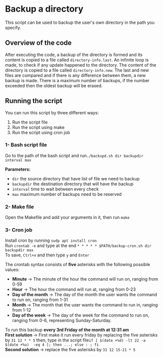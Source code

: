 # Backup a directory
This script can be used to backup the user's own directory in the path you
specify.

## Overview of the code
After executing the code, a backup of the directory is formed and
its content is copied to a file called `directory-info.last`.
An infinite loop is made, to check if any update happened to the
directory. The content of the directory is copied to a file called
`directory-info.new`. The last and new files are compared and if 
there is any difference between them, a new backup is made.
There is a maximum number of backups, if the number exceeded then 
the oldest backup will be erased.

## Running the script
You can run this script by three different ways:
1) Run the script file
2) Run the script using make
3) Run the script using cron job

### 1- Bash script file
Go to the path of the bash script and run`./backupd.sh dir backupdir 
interval max`

**Parameters:**
* `dir` the source directory that have list of file we need to backup <br />
* `backupdir` the destination directory that will have the backup <br />
* `interval` time to wait between every check <br />
* `max` maximum number of backups need to be reserved <br />

### 2- Make file
Open the Makefile and add your arguments in it, then run `make`

### 3- Cron job
Install cron by running `sudp apt install cron` <br />
Run `crontab -e` and type at the end `* * * * * $PATH/backup-cron.sh dir 
backupdir max` <br />
To save, `Ctrl+x` and then type `y` and `Enter`

The crontab syntax consists of **five** asterisks with the following possible values: <br />
* **Minute** -> The minute of the hour the command will run on, ranging from 0-59 <br />
* **Hour** -> The hour the command will run at, ranging from 0-23 <br />
* **Day of the month** -> The day of the month the user wants the command to run on, ranging from 1-31 <br />
* **Month** -> The month that the user wants the command to run in, ranging from 1-12 <br />
* **Day of the week** -> The day of the week for the command to run on, ranging from 0-6, representing Sunday-Saturday. <br />

To run this backup **every 3rd Friday of the month at 12:31 am**<br /> 
**First solution** -> First make it run every friday by replacing the five asterisks by `31 12 * * 5`
then, type in the script file`if [ $(date +%d) -lt 22 -a $(date +%u) 
-eq 4 ]; then ...; else : ; fi` <br />
**Second solution** -> replace the five asterisks by `31 12 15-21 * 5`